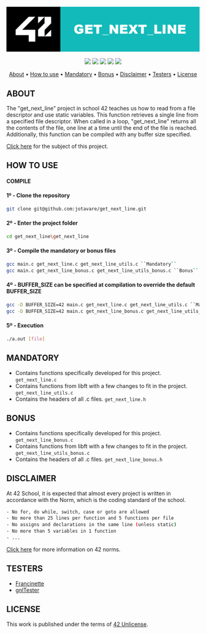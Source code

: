 <p align="center">
  <img src="https://github.com/jotavare/jotavare/blob/main/42/banner/42_banner_get_next_line.png">
</p>

<p align="center">
	<img src="https://img.shields.io/badge/status-finished-success?color=%2312bab9&style=flat-square"/>
	<img src="https://img.shields.io/badge/evaluated-18%20%2F%2012%20%2F%202022-success?color=%2312bab9&style=flat-square"/>
	<img src="https://img.shields.io/badge/score-125%20%2F%20100-success?color=%2312bab9&style=flat-square"/>
	<img src="https://img.shields.io/github/languages/top/jotavare/get_next_line?color=%2312bab9&style=flat-square"/>
	<img src="https://img.shields.io/github/last-commit/jotavare/get_next_line?color=%2312bab9&style=flat-square"/>
</p>

<p align="center">
	<a href="#about">About</a> •
	<a href="#how-to-use">How to use</a> •
	<a href="#mandatory">Mandatory</a> •
	<a href="#bonus">Bonus</a> •
	<a href="#disclaimer">Disclaimer</a> •
	<a href="#testers">Testers</a> •
	<a href="#license">License</a>
</p>

## ABOUT
The "get_next_line" project in school 42 teaches us how to read from a file descriptor and use static variables. This function retrieves a single line from a specified file descriptor. When called in a loop, "get_next_line" returns all the contents of the file, one line at a time until the end of the file is reached. Additionally, this function can be compiled with any buffer size specified.

<a href="https://github.com/jotavare/get_next_line/blob/master/subject/en_subject_get_next_line.pdf">Click here</a> for the subject of this project.

## HOW TO USE
#### COMPILE

#### 1º - Clone the repository
```bash
git clone git@github.com:jotavare/get_next_line.git
```

#### 2º - Enter the project folder
```bash
cd get_next_line\get_next_line
```

#### 3º - Compile the mandatory or bonus files
```bash
gcc main.c get_next_line.c get_next_line_utils.c ``Mandatory``
gcc main.c get_next_line_bonus.c get_next_line_utils_bonus.c ``Bonus``
```

#### 4º - BUFFER_SIZE can be specified at compilation to override the default BUFFER_SIZE
```bash
gcc -D BUFFER_SIZE=42 main.c get_next_line.c get_next_line_utils.c ``Mandatory``
gcc -D BUFFER_SIZE=42 main.c get_next_line_bonus.c get_next_line_utils_bonus.c ``Bonus`
```

#### 5º - Execution
```bash
./a.out [file]
```

## MANDATORY
* Contains functions specifically developed for this project. ``get_next_line.c``
* Contains functions from libft with a few changes to fit in the project. ``get_next_line_utils.c``
* Contains the headers of all .c files. ``get_next_line.h``

## BONUS
* Contains functions specifically developed for this project. ``get_next_line_bonus.c``		
* Contains functions from libft with a few changes to fit in the project. ``get_next_line_utils_bonus.c``	
* Contains the headers of all .c files. ``get_next_line_bonus.h``		

## DISCLAIMER
At 42 School, it is expected that almost every project is written in accordance with the Norm, which is the coding standard of the school.

```bash
- No for, do while, switch, case or goto are allowed
- No more than 25 lines per function and 5 functions per file
- No assigns and declarations in the same line (unless static)
- No more than 5 variables in 1 function
- ...
```

<a href="https://github.com/jotavare/jotavare/blob/main/42/pdf/en_norm.pdf">Click here</a> for more information on 42 norms.

## TESTERS
* [Francinette](https://github.com/xicodomingues/francinette)
* [gnlTester](https://github.com/Tripouille/gnlTester)

## LICENSE
<p>
This work is published under the terms of <a href="https://github.com/jotavare/jotavare/blob/main/LICENSE">42 Unlicense</a>.
</p>
